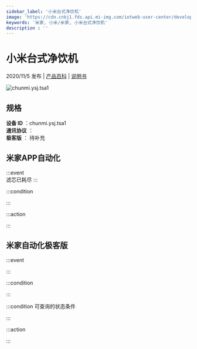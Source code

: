 ```yaml
---
sidebar_label: '小米台式净饮机'
image: 'https://cdn.cnbj1.fds.api.mi-img.com/iotweb-user-center/developer_1679047766498yijqw4UN.png?GalaxyAccessKeyId=AKVGLQWBOVIRQ3XLEW&Expires=9223372036854775807&Signature=kWLN5oUOWp1B9p03w+VDbqpT5Kc='
keywords: '米家, 小米/米家, 小米台式净饮机'
description : ''
---
```

# 小米台式净饮机

2020/11/5 发布 | [产品百科](https://home.mi.com/webapp/content/baike/product/index.html?model=chunmi.ysj.tsa1/) | [说明书](https://home.mi.com/views/introduction.html?model=chunmi.ysj.tsa1&region=cn)

![chunmi.ysj.tsa1](https://cdn.cnbj1.fds.api.mi-img.com/iotweb-user-center/developer_1679047766498yijqw4UN.png?GalaxyAccessKeyId=AKVGLQWBOVIRQ3XLEW&Expires=9223372036854775807&Signature=kWLN5oUOWp1B9p03w+VDbqpT5Kc=)

## 规格  
> 
**设备 ID** ：chunmi.ysj.tsa1  
**通讯协议** ：  
**极客版**  ： 待补充 


## 米家APP自动化  

:::event  
滤芯已耗尽
:::

:::condition  

:::

:::action   

:::

## 米家自动化极客版  

:::event  

:::

:::condition  

:::

:::condition 可查询的状态条件  

:::

:::action  

:::

        
